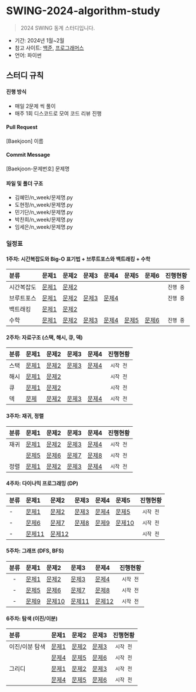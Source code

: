 # SWING-2024-algorithm-study
> 2024 SWING 동계 스터디입니다.

- 기간: 2024년 1월~2월
- 참고 사이트: [백준](https://www.acmicpc.net/), [프로그래머스](https://school.programmers.co.kr/learn/challenges?order=recent)
- 언어: 파이썬

## 스터디 규칙

#### 진행 방식
- 매일 2문제 씩 풀이
- 매주 1회 디스코드로 모여 코드 리뷰 진행

#### Pull Request
[Baekjoon] 이름

#### Commit Message
[Baekjoon-문제번호] 문제명

#### 파일 및 폴더 구조
- 김혜민/n_week/문제명.py
- 도현정/n_week/문제명.py
- 민기단/n_week/문제명.py
- 박찬희/n_week/문제명.py
- 임세은/n_week/문제명.py

### 일정표
#### 1주차: 시간복잡도와 Big-O 표기법 + 브루트포스와 백트래킹 + 수학
|**분류**|**문제1**|**문제2**|**문제3**|**문제4**|**문제5**|**문제6**|**진행현황**|
|:---|:---|:---|:---|:---|:---|:---|:---:|
|시간복잡도|[문제1](https://www.acmicpc.net/problem/24266)|[문제2](https://www.acmicpc.net/problem/24262)|||||`진행 중`|
|브루트포스|[문제1](www.acmicpc.net/problem/2309)|[문제2](https://www.acmicpc.net/problem/3040)|[문제3](https://www.acmicpc.net/problem/2798)|[문제4](https://www.acmicpc.net/problem/10819)|||`진행 중`|
|백트래킹|[문제1](https://www.acmicpc.net/problem/15649)|[문제2](https://www.acmicpc.net/problem/15652)
|수학|[문제1](https://www.acmicpc.net/problem/11653)|[문제2](https://www.acmicpc.net/problem/2745)|[문제3](https://www.acmicpc.net/problem/1978)|[문제4](https://www.acmicpc.net/problem/2720)|[문제5](https://www.acmicpc.net/problem/2903)|[문제6](https://www.acmicpc.net/problem/5086)|`진행 중`|


#### 2주차: 자료구조 (스택, 해시, 큐, 덱)
|**분류**|**문제1**|**문제2**|**문제3**|**문제4**|**진행현황**|
|:---|:---|:---|:---|:---|:---:|
|스택|[문제1](https://www.acmicpc.net/problem/17608)|[문제2](https://www.acmicpc.net/problem/2841)|[문제3](https://www.acmicpc.net/problem/4889)|[문제4](https://www.acmicpc.net/problem/17413)|`시작 전`|
|해시|[문제1](https://www.acmicpc.net/problem/15829)|[문제2](https://school.programmers.co.kr/learn/courses/30/parts/12077)|||`시작 전`|
|큐|[문제1](https://www.acmicpc.net/problem/28066)|[문제2](https://www.acmicpc.net/problem/1966)|||`시작 전`|
|덱|[문제](https://www.acmicpc.net/problem/15565)|[문제2](https://www.acmicpc.net/problem/10025)|[문제3](https://www.acmicpc.net/problem/2346)|[문제4](https://www.acmicpc.net/problem/13417)|`시작 전`|

#### 3주차: 재귀, 정렬
|**분류**|**문제1**|**문제2**|**문제3**|**문제4**|**진행현황**|
|:---|:---|:---|:---|:---|:---:|
|재귀|[문제1](https://www.acmicpc.net/problem/11557)|[문제2](https://www.acmicpc.net/problem/2750)|[문제3](https://www.acmicpc.net/problem/25305)|[문제4](https://www.acmicpc.net/problem/2752)|`시작 전`|
| |[문제5](https://www.acmicpc.net/problem/24480)|[문제6](https://www.acmicpc.net/problem/24445)|[문제7](https://www.acmicpc.net/problem/1431)|[문제8](https://www.acmicpc.net/problem/20291)|`시작 전`|
|정렬|[문제1](https://www.acmicpc.net/problem/10870)|[문제2](https://www.acmicpc.net/problem/25501)|[문제3](https://www.acmicpc.net/problem/9934)|[문제4](https://www.acmicpc.net/problem/6603)|`시작 전`|


#### 4주차: 다이나믹 프로그래밍 (DP)
|**분류**|**문제1**|**문제2**|**문제3**|**문제4**|**문제5**|**진행현황**|
|:---|:---|:---|:---|:---|:---|:---:|
|-|[문제1](https://www.acmicpc.net/problem/24416)|[문제2](https://www.acmicpc.net/problem/17202)|[문제3](https://www.acmicpc.net/problem/2775)|[문제4](https://www.acmicpc.net/problem/2748)|[문제5](https://www.acmicpc.net/problem/1932)|`시작 전`|
|-|[문제6](https://www.acmicpc.net/problem/1149)|[문제7](https://www.acmicpc.net/problem/9465)|[문제8](https://www.acmicpc.net/problem/11052)|[문제9](https://www.acmicpc.net/problem/11053)|[문제10](https://www.acmicpc.net/problem/11722)|`시작 전`|
|-|[문제11](https://www.acmicpc.net/problem/1463)|[문제12](https://www.acmicpc.net/problem/9095)||||`시작 전`|


#### 5주차: 그래프 (DFS, BFS)
|**분류**|**문제1**|**문제2**|**문제3**|**문제4**|**진행현황**|
|:---:|:---|:---|:---|:---|:---:|
|-|[문제1](https://www.acmicpc.net/problem/2178)|[문제2](https://www.acmicpc.net/problem/2667)|[문제3](https://www.acmicpc.net/problem/2583)|[문제4](https://www.acmicpc.net/problem/1743)|`시작 전`|
|-|[문제5](https://www.acmicpc.net/problem/1260)|[문제6](https://www.acmicpc.net/problem/1012)|[문제7](https://www.acmicpc.net/problem/4963)|[문제8](https://www.acmicpc.net/problem/11724)|`시작 전`|
|-|[문제9](https://www.acmicpc.net/problem/6603)|[문제10](https://www.acmicpc.net/problem/2644)|[문제11](https://www.acmicpc.net/problem/2606 )|[문제12](https://www.acmicpc.net/problem/10451)|`시작 전`|



#### 6주차: 탐색 (이진/이분)
|**분류**|**문제1**|**문제2**|**문제3**|**진행현황**|
|:---|:---|:---|:---|:---:|
|이진/이분 탐색|[문제1](https://www.acmicpc.net/problem/2792)|[문제2](https://www.acmicpc.net/problem/2343)|[문제3](https://www.acmicpc.net/problem/11687)|`시작 전`|
| |[문제4](https://www.acmicpc.net/problem/14426)|[문제5](https://www.acmicpc.net/problem/2512)|[문제6](https://www.acmicpc.net/problem/7795)|`시작 전`|
|그리디|[문제1](https://www.acmicpc.net/problem/5585)|[문제2](https://www.acmicpc.net/problem/2864)|[문제3](https://www.acmicpc.net/problem/10162)|`시작 전`|
| |[문제4](https://www.acmicpc.net/problem/11497)|[문제5](https://www.acmicpc.net/problem/1541)|[문제6](https://www.acmicpc.net/problem/20115)|`시작 전`|
